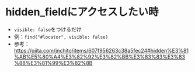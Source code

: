 # hidden_fieldにアクセスしたい時
- `visible: false`をつけるだけ
- 例：`find("#locator", visible: false)`
- 参考：https://qiita.com/jnchito/items/607f956263c38a5fec24#hidden%E3%81%AB%E5%80%A4%E3%82%92%E3%82%BB%E3%83%83%E3%83%88%E3%81%99%E3%82%8B
